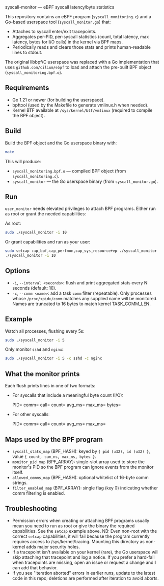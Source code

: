 syscall-monitor — eBPF syscall latency/byte statistics

This repository contains an eBPF program (`syscall_monitoring.c`) and a Go-based userspace tool (`syscall_monitor.go`) that:

- Attaches to syscall enter/exit tracepoints.
- Aggregates per-PID, per-syscall statistics (count, total latency, max latency, bytes for I/O calls) in the kernel via BPF maps.
- Periodically reads and clears those stats and prints human-readable lines to stdout.

The original libbpf/C userspace was replaced with a Go implementation that uses `github.com/cilium/ebpf` to load and attach the pre-built BPF object (`syscall_monitoring.bpf.o`).

Requirements
------------
- Go 1.21 or newer (for building the userspace).
- bpftool (used by the Makefile to generate vmlinux.h when needed).
- Kernel BTF available at `/sys/kernel/btf/vmlinux` (required to compile the BPF object).

Build
-----
Build the BPF object and the Go userspace binary with:

```bash
make
```

This will produce:

- `syscall_monitoring.bpf.o` — compiled BPF object (from `syscall_monitoring.c`).
- `syscall_monitor` — the Go userspace binary (from `syscall_monitor.go`).

Run
---
`user_monitor` needs elevated privileges to attach BPF programs. Either run as root or grant the needed capabilities:

As root:

```bash
sudo ./syscall_monitor -i 10
```

Or grant capabilities and run as your user:

```bash
sudo setcap cap_bpf,cap_perfmon,cap_sys_resource+ep ./syscall_monitor
./syscall_monitor -i 10
```

Options
-------
- `-i`, `--interval <seconds>`: flush and print aggregated stats every N seconds (default: 10).
- `-c`, `--comm <name>`: add a task `comm` filter (repeatable). Only processes whose `/proc/<pid>/comm` matches any supplied name will be monitored. Names are truncated to 16 bytes to match kernel TASK_COMM_LEN.

Example
-------
Watch all processes, flushing every 5s:

```bash
sudo ./syscall_monitor -i 5
```

Only monitor `sshd` and `nginx`:

```bash
sudo ./syscall_monitor -i 5 -c sshd -c nginx
```

What the monitor prints
----------------------
Each flush prints lines in one of two formats:

- For syscalls that include a meaningful byte count (I/O):

  PID=<pid> comm=<comm> call=<name> count=<n> avg_ms=<avg latency ms> max_ms=<max latency ms> bytes=<total bytes>

- For other syscalls:

  PID=<pid> comm=<comm> call=<name> count=<n> avg_ms=<avg latency ms> max_ms=<max latency ms>

Maps used by the BPF program
----------------------------
- `syscall_stats_map` (BPF_HASH): keyed by `{ pid (u32), id (u32) }`, value `{ count, sum_ns, max_ns, bytes }`.
- `monitor_pid_map` (BPF_ARRAY): single-slot array used to store the monitor's PID so the BPF program can ignore events from the monitor itself.
- `allowed_comms_map` (BPF_HASH): optional whitelist of 16-byte comm strings.
- `filter_enabled_map` (BPF_ARRAY): single flag (key 0) indicating whether comm filtering is enabled.

Troubleshooting
---------------
- Permission errors when creating or attaching BPF programs usually mean you need to run as root or give the binary the required capabilities. See the `setcap` example above.
NB: Even non-root with the correct `setcap` capabilities, it will fail because the program currently requires access to /sys/kernel/tracing. Mounting this directory as non-kernel adds major security holes.
- If a tracepoint isn't available on your kernel (rare), the Go userspace will skip attaching that tracepoint and log a notice. If you prefer a hard-fail when tracepoints are missing, open an issue or request a change and I can add that behavior.
- If you see "iteration aborted" errors in earlier runs, update to the latest code in this repo; deletions are performed after iteration to avoid aborts.

